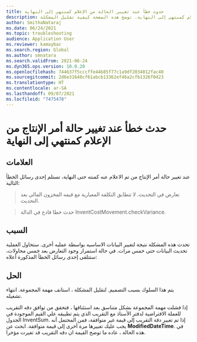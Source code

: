 ```yaml
---
title: حدوث خطأ عند تغيير الحالة من الإعلام كمنتهي إلى النهاية
description: قد تستلم خطأ عند تغيير حالة أمر الإنتاج من الإعلام كمنتهي إلى النهاية. توضح هذه الصفحة كيفية تقليل المشكلة.
author: SmithaNataraj
ms.date: 06/24/2021
ms.topic: troubleshooting
audience: Application User
ms.reviewer: kamaybac
ms.search.region: Global
ms.author: smnatara
ms.search.validFrom: 2021-06-24
ms.dyn365.ops.version: 10.0.20
ms.openlocfilehash: 744637f5cccffe44b85f77c1a9df2034012fac40
ms.sourcegitcommit: 2d6e31648cf61abcb13362ef46a2cfb1326f0423
ms.translationtype: HT
ms.contentlocale: ar-SA
ms.lasthandoff: 09/07/2021
ms.locfileid: "7475478"
---
```

# <a name="error-when-changing-status-of-production-order-from-reported-as-finished-to-end"></a>حدث خطأ عند تغيير حالة أمر الإنتاج من الإعلام كمنتهي إلى النهاية

## <a name="symptoms"></a>العلامات

عند تغيير حالة أمر الإنتاج من تم الاعلام عنه كمنته حتى النهاية، تستلم إحدى رسائل الخطأ التالية:

> تعارض في التحديث. لا تتطابق التكلفة المعيارية مع قيمه المخزون المالي بعد التحديث.

> حدث خطا فادح في الدالة InventCostMovement.checkVariance.

## <a name="cause"></a>السبب

تحدث هذه المشكلة نتيجة لتغيير البيانات الاساسيه بواسطة عمليه أخرى. ستحاول العملية تحديث البيانات حتى خمس مرات. في حالة استمرار وجود التعارض بعد خمس محاولات، ستتلقى إحدى رسائل الخطأ المذكورة أعلاه:

## <a name="resolution"></a>الحل

يتم هذا السلوك بسبب التصميم. لتقليل المشكلة ، استانف مهمة المجموعة. انتهاء تشغيله.

إذا فشلت مهمة المجموعة بشكل متناسق بعد استئنافها ، فتحقق من توافق دقه التقريب للعملة الافتراضية لدفتر الأستاذ مع التقريب الذي يتم تطبيقه علي القيم الموجودة في الجدول InventSum. إذا تم تغيير دقة التقريب إلى قيمة غير متوافقة، فمن المحتمل أنه يجب عليك تغييرها مرة أخرى إلى قيمة متوافقة. ابحث عن **ModifiedDateTime**. في هذه الحالة ، عاده ما توضح القيمة ان دقه التقريب قد تغيرت مؤخرا.
